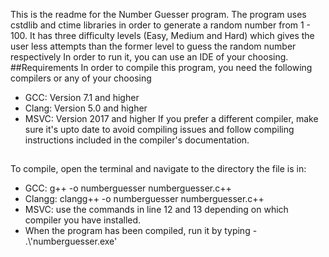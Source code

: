 This is the readme for the Number Guesser program.
The program uses cstdlib and ctime libraries in order to generate a random number from 1 - 100.
It has three difficulty levels (Easy, Medium and Hard) which gives the user less attempts than the former level to guess the random number respectively
In order to run it, you can use an IDE of your choosing.
##Requirements
In order to compile this program, you need the following compilers or any of your choosing
- GCC: Version 7.1 and higher
- Clang: Version 5.0 and higher
- MSVC: Version 2017 and higher
If you prefer a different compiler, make sure it's upto date to avoid compiling issues and follow compiling instructions included in the compiler's documentation.
##
To compile, open the terminal and navigate to the directory the file is in:
- GCC: g++ -o numberguesser numberguesser.c++
- Clangg: clangg++ -o numberguesser numberguesser.c++
- MSVC: use the commands in line 12 and 13 depending on which compiler you have installed.
- When the program has been compiled, run it by typing - .\\'numberguesser.exe'  
